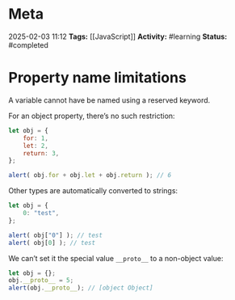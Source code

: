 # Meta
2025-02-03 11:12
**Tags:** [[JavaScript]]
**Activity:** #learning 
**Status:** #completed 

# Property name limitations

A variable cannot have be named using a reserved keyword.

For an object property, there’s no such restriction:
```JavaScript title:example.js
let obj = {
	for: 1,
	let: 2,
	return: 3,
};

alert( obj.for + obj.let + obj.return ); // 6
```

Other types are automatically converted to strings:
```JavaScript title:example.js
let obj = {
	0: "test",
};

alert( obj["0"] ); // test
alert( obj[0] ); // test
```

We can’t set it the special value `__proto__` to a non-object value:
```JavaScript title:example.js
let obj = {};
obj.__proto__ = 5;
alert(obj.__proto__); // [object Object]
```